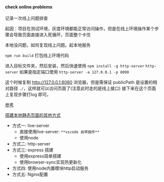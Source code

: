 #### check online problems

记录一次线上问题排查

起因：项目在测试环境，灰度环境都能正常访问操作，但是在线上环境操作某个步骤会导致页面直接进入死循环，页面整个卡住

本地没问题，如何复现线上问题。起本地服务

`npm run build` 打包线上环境代码

进入目标文件夹，然后安装，然后快速使用
`npm install -g http-server`
`http-server` 如果是指定端口使用 `http-server -a 127.0.0.1 -p 8090`

这个时候复制 http://127.0.0.1:8080 浏览器，但是需保证 publicPath 是设置的相对路径 `./`，这样就可以访问页面了(注意此时走的是线上接口) 接下来在这个页面上复现步骤打log 即可。

[参考](https://juejin.cn/post/7107567660396871716)

[搭建本地静态页面的其他方式](https://www.cnblogs.com/moqiutao/p/14486683.html)

- 方式一: live-server
   - 直接使用live-server: `**vscode 自带插件**`
   - 使用node
- 方式二: http-server
- 方式三: express 搭建
   - 使用express简单搭建
   - 使用browser-sync实现热更新化
- 方式四: 使用node内置模块http启动服务
- 方式五: Nginx配置
